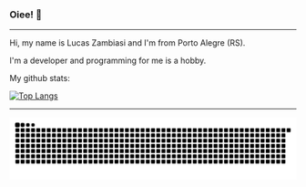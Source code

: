 ### Oiee! 👋
---------------------------------------
Hi, my name is Lucas Zambiasi and I'm from Porto Alegre (RS).

I'm a developer and programming for me is a hobby.

<!-- Work at [@BattleHost](https://github.com/BattleHost) 💚 -->

My github stats: 

[![Top Langs](https://github-readme-stats.vercel.app/api/top-langs/?username=LuccasZambiasi&layout=compact&theme=synthwave)](https://github.com/anuraghazra/github-readme-stats)

<hr> 

![Snake animation](https://github.com/LuccasZambiasi/LuccasZambiasi/blob/main/github-user-contribution.svg)

<!--
**LuccasZambiasi/LuccasZambiasi** is a ✨ _special_ ✨ repository because its `README.md` (this file) appears on your GitHub profile.

Here are some ideas to get you started:

- 🔭 I’m currently working on ...
- 🌱 I’m currently learning ...
- 👯 I’m looking to collaborate on ...
- 🤔 I’m looking for help with ...
- 💬 Ask me about ...
- 📫 How to reach me: ...
- 😄 Pronouns: ...
- ⚡ Fun fact: ...
-->
